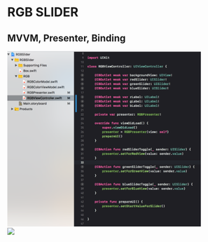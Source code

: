 # RGB SLIDER

## MVVM, Presenter, Binding

<img height="400" src="media/codergb.png">

<br>
<img height="400" src="media/rgb.gif">
<br>